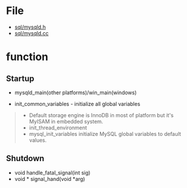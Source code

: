 # File

* [sql/mysqld.h](https://github.com/mysql/mysql-server/blob/5.7/sql/mysqld.h)
* [sql/mysqld.cc](https://github.com/mysql/mysql-server/blob/5.7/sql/mysqld.cc)

# function

## Startup

* mysqld_main(other platforms)/win_main(windows)

* init_common_variables - initialize all global variables

> * Default storage engine is InnoDB in most of platform but it's MyISAM in embedded system.
> * init_thread_environment
> * mysql_init_variables initialize MySQL global variables to default values.

## Shutdown

* void handle_fatal_signal(int sig)	
* void * signal_hand(void *arg)	


